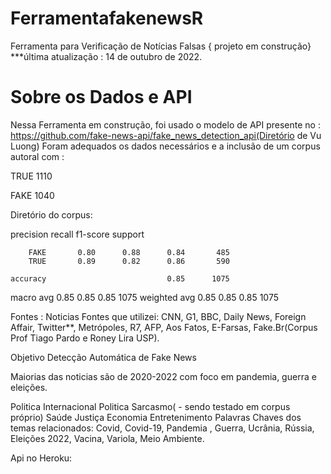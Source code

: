 # FerramentafakenewsR
Ferramenta para Verificação de Notícias Falsas
{ projeto em construção}
***última atualização : 14 de outubro de 2022.

# Sobre os Dados e API
Nessa Ferramenta em construção, foi usado o modelo de API presente no : https://github.com/fake-news-api/fake_news_detection_api(Diretório de Vu Luong)
Foram adequados os dados necessários e  a inclusão de um corpus autoral com :

TRUE    1110

FAKE    1040

Diretório do corpus: 

  precision    recall  f1-score   support

        FAKE       0.80      0.88      0.84       485
        TRUE       0.89      0.82      0.86       590

    accuracy                           0.85      1075
   macro avg       0.85      0.85      0.85      1075
weighted avg       0.85      0.85      0.85      1075


Fontes : 
Noticias Fontes que utilizei: CNN, G1, BBC, Daily News, Foreign Affair, Twitter**, Metrópoles, R7, AFP, Aos Fatos, E-Farsas, Fake.Br(Corpus Prof Tiago Pardo e Roney Lira USP).

Objetivo Detecção Automática de Fake News

Maiorias das noticias são de 2020-2022 com foco em pandemia, guerra e eleições.

Politica Internacional
Politica
Sarcasmo( - sendo testado em corpus próprio)
Saúde
Justiça
Economia
Entretenimento
Palavras Chaves dos temas relacionados: Covid, Covid-19, Pandemia , Guerra, Ucrânia, Rússia, Eleições 2022, Vacina, Variola, Meio Ambiente.

 Api no Heroku:

